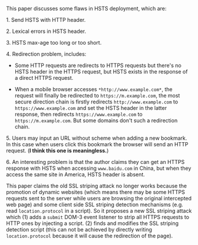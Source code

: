 This paper discusses some flaws in HSTS deployment, which are:

1\. Send HSTS with HTTP header.

2\. Lexical errors in HSTS header.

3\. HSTS max-age too long or too short.

4\. Redirection problem, includes:

- Some HTTP requests are redirects to HTTPS requests but there's no HSTS header in the HTTPS request, but HSTS exists in the response of a direct HTTPS request.

- When a mobile browser accesses `*http://www.example.com*`, the request will finally be redirected to `https://m.example.com`, the most secure direction chain is firstly redirects `http://www.example.com` to `https://www.example.com` and set the HSTS header in the latter response, then redirects `https://www.example.com` to `https://m.example.com`. But some domains don't such a redirection chain.

5\. Users may input an URL without scheme when adding a new bookmark. In this case when users click this bookmark the browser will send an HTTP request. (**I think this one is meaningless.**)

6\. An interesting problem is that the author claims they can get an HTTPS response with HSTS when accessing `www.baidu.com` in China, but when they access the same site in America, HSTS header is absent.

This paper claims the old SSL striping attack no longer works because the promotion of dynamic websites (which means there may be some HTTPS requests sent to the server while users are browsing the original intercepted web page) and some client side SSL striping detection mechanisms (e.g. read `location.protocol` in a script). So it proposes a new SSL striping attack which (1) adds a `submit` DOM-3 event listener to strip all HTTPS requests to HTTP ones by injecting a script. (2) finds and modifies the SSL striping detection script (this can not be achieved by directly writing `location.protocol` because it will cause the redirection of the page).